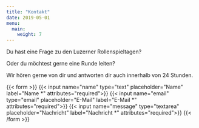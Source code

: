 ```yaml
---
title: "Kontakt"
date: 2019-05-01
menu:
  main:
    weight: 7
---
```


Du hast eine Frage zu den Luzerner Rollenspieltagen?

Oder du möchtest gerne eine Runde leiten?

Wir hören gerne von dir und antworten dir auch innerhalb von 24 Stunden.

{{< form >}}
  {{< input name="name" type="text" placeholder="Name" label="Name *" attributes="required">}}
  {{< input name="email" type="email" placeholder="E-Mail" label="E-Mail *" attributes="required">}}
  {{< input name="message" type="textarea" placeholder="Nachricht" label="Nachricht *" attributes="required">}}
{{< /form >}}
